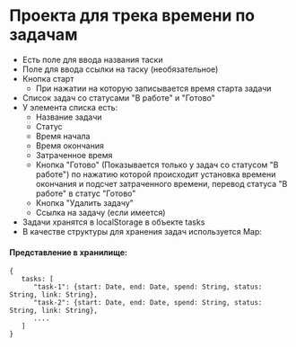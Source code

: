 # Проекта для трека времени по задачам

 - Есть поле для ввода названия таски
 - Поле для ввода ссылки на таску (необязательное)
 - Кнопка старт
   - При нажатии на которую записывается время старта задачи
 - Список задач со статусами "В работе" и "Готово"
 - У элемента списка есть:
   - Название задачи
   - Статус
   - Время начала
   - Время окончания
   - Затраченное время
   - Кнопка "Готово" (Показывается только у задач со статусом "В работе") по нажатию которой происходит установка времени окончания и подсчет затраченного времени, перевод статуса "В работе" в статус "Готово"
   - Кнопка "Удалить задачу"
   - Ссылка на задачу (если имеется)
 - Задачи хранятся в localStorage в объекте tasks
 - В качестве структуры для хранения задач используется Map:
 
#### Представление в хранилище:
```
{
   tasks: [
      "task-1": {start: Date, end: Date, spend: String, status: String, link: String},
      "task-2": {start: Date, end: Date, spend: String, status: String, link: String},
      ....
   ]
}
```
